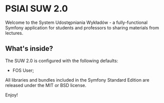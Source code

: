 PSIAI SUW 2.0
========================

Welcome to the System Udostępniania Wykładów - a fully-functional Symfony
application for students and professors to sharing materials from lectures.

What's inside?
--------------

The SUW 2.0 is configured with the following defaults:

  * FOS User;

All libraries and bundles included in the Symfony Standard Edition are released under the MIT or BSD license.

Enjoy!
